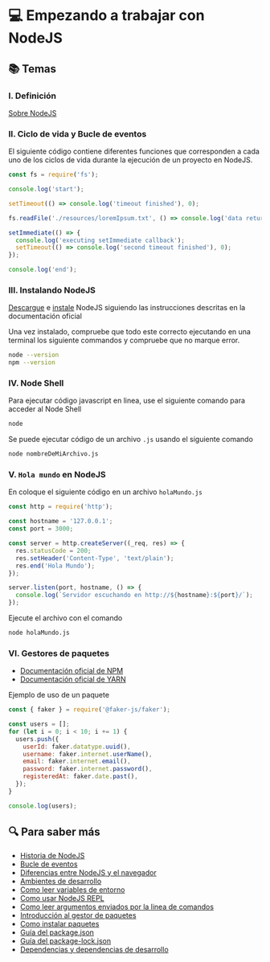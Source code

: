 # :computer: Empezando a trabajar con NodeJS

## :books: Temas

### I. Definición

[Sobre NodeJS](https://NodeJS.org/en/about/)

### II. Ciclo de vida y Bucle de eventos

El siguiente código contiene diferentes funciones que corresponden a cada uno de los ciclos de vida durante la ejecución de un proyecto en NodeJS.

```js
const fs = require('fs');

console.log('start');

setTimeout(() => console.log('timeout finished'), 0);

fs.readFile('./resources/loremIpsum.txt', () => console.log('data returned'));

setImmediate(() => {
  console.log('executing setImmediate callback');
  setTimeout(() => console.log('second timeout finished'), 0);
});

console.log('end');
```

### III. Instalando NodeJS

[Descargue](https://NodeJS.org/es/download/) e [instale](https://nodejs.dev/en/learn/how-to-install-nodejs/) NodeJS siguiendo las instrucciones descritas en la documentación oficial

Una vez instalado, compruebe que todo este correcto ejecutando en una terminal los siguiente commandos y compruebe que no marque error.

```bash
node --version
npm --version
```

### IV. Node Shell

Para ejecutar código javascript en linea, use el siguiente comando para acceder al Node Shell

```bash
node
```

Se puede ejecutar código de un archivo `.js` usando el siguiente comando

```bash
node nombreDeMiArchivo.js
```

### V. `Hola mundo` en NodeJS

En coloque el siguiente código en un archivo `holaMundo.js`

```js
const http = require('http');

const hostname = '127.0.0.1';
const port = 3000;

const server = http.createServer((_req, res) => {
  res.statusCode = 200;
  res.setHeader('Content-Type', 'text/plain');
  res.end('Hola Mundo');
});

server.listen(port, hostname, () => {
  console.log(`Servidor escuchando en http://${hostname}:${port}/`);
});
```

Ejecute el archivo con el comando

```bash
node holaMundo.js
```

### VI. Gestores de paquetes

- [Documentación oficial de NPM](https://docs.npmjs.com/)
- [Documentación oficial de YARN](https://yarnpkg.com/getting-started)

Ejemplo de uso de un paquete

```js
const { faker } = require('@faker-js/faker');

const users = [];
for (let i = 0; i < 10; i += 1) {
  users.push({
    userId: faker.datatype.uuid(),
    username: faker.internet.userName(),
    email: faker.internet.email(),
    password: faker.internet.password(),
    registeredAt: faker.date.past(),
  });
}

console.log(users);
```

## :mag: Para saber más

- [Historia de NodeJS](https://nodejs.dev/en/learn/a-brief-history-of-nodejs/)
- [Bucle de eventos](https://nodejs.dev/en/learn/the-nodejs-event-loop/)
- [Diferencias entre NodeJS y el navegador](https://nodejs.dev/en/learn/differences-between-nodejs-and-the-browser/)
- [Ambientes de desarrollo](https://nodejs.dev/en/learn/nodejs-the-difference-between-development-and-production/)
- [Como leer variables de entorno](https://nodejs.dev/en/learn/how-to-read-environment-variables-from-nodejs/)
- [Como usar NodeJS REPL](https://nodejs.dev/en/learn/how-to-use-the-nodejs-repl/)
- [Como leer argumentos enviados por la linea de comandos](https://nodejs.dev/en/learn/nodejs-accept-arguments-from-the-command-line/)
- [Introducción al gestor de paquetes](https://nodejs.dev/en/learn/an-introduction-to-the-npm-package-manager/)
- [Como instalar paquetes](https://nodejs.dev/en/learn/how-to-use-or-execute-a-package-installed-using-npm/)
- [Guía del package.json](https://nodejs.dev/en/learn/the-package-json-guide/)
- [Guía del package-lock.json](https://nodejs.dev/en/learn/the-package-lock-json-file/)
- [Dependencias y dependencias de desarrollo](https://nodejs.dev/en/learn/npm-dependencies-and-devdependencies/)
